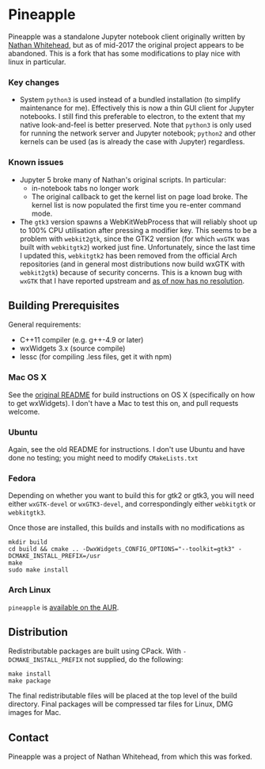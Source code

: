 # Pineapple

Pineapple was a standalone Jupyter notebook client originally written by [Nathan Whitehead](http://github.com/nwhitehead), but as of mid-2017 the original project appears to be abandoned. This is a fork that has some modifications to play nice with linux in particular.

### Key changes

- System `python3` is used instead of a bundled installation (to simplify maintenance for me). Effectively this is now a thin GUI client for Jupyter notebooks. I still find this preferable to electron, to the extent that my native look-and-feel is better preserved. Note that `python3` is only used for running the network server and Jupyter notebook; `python2` and other kernels can be used (as is already the case with Jupyter) regardless.

### Known issues

- Jupyter 5 broke many of Nathan's original scripts. In particular:
  - in-notebook tabs no longer work
  - The original callback to get the kernel list on page load broke. The kernel list is now populated the first time you re-enter command mode.
- The `gtk3` version spawns a WebKitWebProcess that will reliably shoot up to 100% CPU utilisation after pressing a modifier key. This seems to be a problem with `webkit2gtk`, since the GTK2 version (for which `wxGTK` was built with `webkitgtk2`) worked just fine. Unfortunately, since the last time I updated this, `webkitgtk2` has been removed from the official Arch repositories (and in general most distributions now build wxGTK with `webkit2gtk`) because of security concerns. This is a known bug with `wxGTK` that I have reported upstream and [as of now has no resolution](https://trac.wxwidgets.org/ticket/17932).

## Building Prerequisites

General requirements:
* C++11 compiler (e.g. g++-4.9 or later)
* wxWidgets 3.x (source compile)
* lessc (for compiling .less files, get it with npm)

### Mac OS X

See the [original README](README.md.old) for build instructions on OS X (specifically on how to get wxWidgets). I don't have a Mac to test this on, and pull requests welcome.

### Ubuntu

Again, see the old README for instructions. I don't use Ubuntu and have done no testing; you might need to modify `CMakeLists.txt`

### Fedora

Depending on whether you want to build this for gtk2 or gtk3, you will need either `wxGTK-devel` or `wxGTK3-devel`, and correspondingly either `webkitgtk` or `webkitgtk3`.

Once those are installed, this builds and installs with no modifications as

```
mkdir build
cd build && cmake .. -DwxWidgets_CONFIG_OPTIONS="--toolkit=gtk3" -DCMAKE_INSTALL_PREFIX=/usr
make
sudo make install
```

### Arch Linux

`pineapple` is [available on the AUR](https://aur.archlinux.org/packages/pineapple/).

## Distribution

Redistributable packages are built using CPack. With `-DCMAKE_INSTALL_PREFIX` not supplied, do the following:

```
make install
make package
```

The final redistributable files will be placed at the top level of the
build directory. Final packages will be compressed tar files for
Linux, DMG images for Mac.

## Contact

Pineapple was a project of Nathan Whitehead, from which this was forked.
